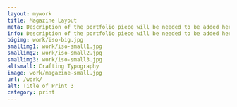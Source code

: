 ```yaml
---
layout: mywork
title: Magazine Layout
meta: Description of the portfolio piece will be needed to be added here to match the current page content.
info: Description of the portfolio piece will be needed to be added here to match the current page content.
bigimg: work/iso-big.jpg
smallimg1: work/iso-small1.jpg
smallimg2: work/iso-small2.jpg
smallimg3: work/iso-small3.jpg
altsmall: Crafting Typography
image: work/magazine-small.jpg
url: /work/
alt: Title of Print 3
category: print
---
```

